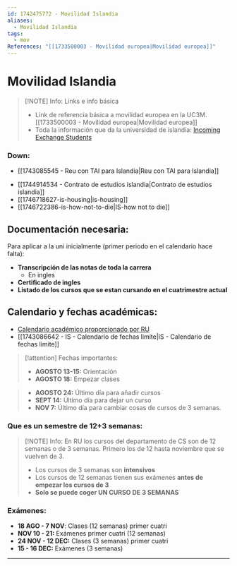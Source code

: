 ```yaml
---
id: 1742475772 - Movilidad Islandia
aliases:
  - Movilidad Islandia
tags:
  - mov
References: "[[1733500003 - Movilidad europea|Movilidad europea]]"
---
```

# Movilidad Islandia

> [!NOTE] Info: Links e info básica
> + Link de referencia básica a movilidad europea en la UC3M. [[1733500003 - Movilidad europea|Movilidad europea]] 
> + Toda la información que da la universidad de islandia: [Incoming Exchange Students](https://reykjavik.instructure.com/courses/1435/pages/incoming-exchange-students)

### Down:
+ [[1743085545 - Reu con TAI para Islandia|Reu con TAI para Islandia]]
- [[1744914534 - Contrato de estudios islandia|Contrato de estudios islandia]]
- [[1746718627-is-housing|is-housing]]
- [[1746722386-is-how-not-to-die|IS-how not to die]]


## Documentación necesaria: 
Para aplicar a la uni inicialmente (primer periodo en el calendario hace falta): 
+ **Transcripción de las notas de toda la carrera**
	+ En ingles
+ **Certificado de ingles**
+ **Listado de los cursos que se estan cursando en el cuatrimestre actual**

## Calendario y fechas académicas: 
+ [Calendario académico proporcionado por RU](https://www.ru.is/en/namid/um-namid/academic-calendar#2025---2026)
+ [[1743086642 - IS - Calendario de fechas limite|IS - Calendario de fechas limite]]

> [!attention] Fechas importantes:
> 
> + **AGOSTO 13-15:** Orientación
> + **AGOSTO 18:** Empezar clases

> + **AGOSTO 24:** Último día para añadir cursos 
> + **SEPT 14:** Último día para dejar un curso 
> + **NOV 7:** Último día para cambiar cosas de cursos de 3 semanas. 

### Que es un semestre de 12+3 semanas:

> [!NOTE] Info:
> En RU los cursos del departamento de CS son de 12 semanas o de 3 semanas. Primero los de 12 hasta noviembre que se vuelven de 3. 
> + Los cursos de 3 semanas son **intensivos**
> + Los cursos de 12 semanas tienen sus exámenes **antes de empezar los cursos de 3**
> + **Solo se puede coger UN CURSO DE 3 SEMANAS**

### Exámenes:
+ **18 AGO - 7 NOV**: Clases (12 semanas) primer cuatri
+ **NOV 10 - 21:** Exámenes primer cuatri (12 semanas)
+ **24 NOV - 12 DEC:** Clases (3 semanas) primer cuatri
+ **15 - 16 DEC:** Exámenes (3 semanas)



***
